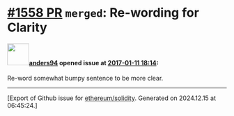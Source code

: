 # [\#1558 PR](https://github.com/ethereum/solidity/pull/1558) `merged`: Re-wording for Clarity

#### <img src="https://avatars.githubusercontent.com/u/25959?u=6160c24fdb4588312242f13bc0d5753972425e58&v=4" width="50">[anders94](https://github.com/anders94) opened issue at [2017-01-11 18:14](https://github.com/ethereum/solidity/pull/1558):

Re-word somewhat bumpy sentence to be more clear.




-------------------------------------------------------------------------------



[Export of Github issue for [ethereum/solidity](https://github.com/ethereum/solidity). Generated on 2024.12.15 at 06:45:24.]
